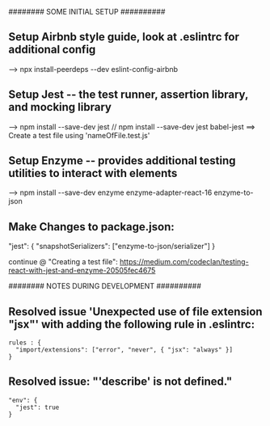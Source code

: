 ######## SOME INITIAL SETUP ##########

  ## Setup Airbnb style guide, look at .eslintrc for additional config
  --> npx install-peerdeps --dev eslint-config-airbnb

  ## Setup Jest -- the test runner, assertion library, and mocking library
  --> npm install --save-dev jest // npm install --save-dev jest babel-jest
  ==> Create a test file using 'nameOfFile.test.js'

  ## Setup Enzyme --  provides additional testing utilities to interact with elements
  --> npm install --save-dev enzyme enzyme-adapter-react-16 enzyme-to-json

  ## Make Changes to package.json:
  <!-- enzyme-to-json provides a better component format for snapshot comparison than Enzyme’s internal component representation. snapshotSerializers allows you to minimise code duplication when working with snapshots. -->
  "jest": {
    "snapshotSerializers": ["enzyme-to-json/serializer"]
  }

  continue @ "Creating a test file": https://medium.com/codeclan/testing-react-with-jest-and-enzyme-20505fec4675

######## NOTES DURING DEVELOPMENT ##########
  ## Resolved issue 'Unexpected use of file extension "jsx"' with adding the following rule in .eslintrc:
    rules : {
      "import/extensions": ["error", "never", { "jsx": "always" }]
    }
  ## Resolved issue: "'describe' is not defined."
    "env": {
      "jest": true
    }